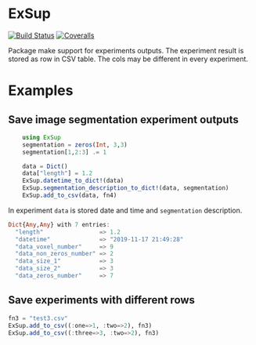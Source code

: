 # ExSup

[![Build Status](https://travis-ci.org/mjirik/ExSup.jl.svg?branch=master)](https://travis-ci.org/mjirik/ExSup.jl)
[![Coveralls](https://coveralls.io/repos/github/mjirik/ExSup.jl/badge.svg?branch=master)](https://coveralls.io/github/mjirik/ExSup.jl?branch=master)

Package make support for experiments outputs. The experiment result is
stored as row in CSV table. The cols may be different in every experiment.

# Examples

## Save image segmentation experiment outputs
```julia
    using ExSup
    segmentation = zeros(Int, 3,3)
    segmentation[1,2:3] .= 1

    data = Dict()
    data["length"] = 1.2
    ExSup.datetime_to_dict!(data)
    ExSup.segmentation_description_to_dict!(data, segmentation)
    ExSup.add_to_csv(data, fn4)
```

In experiment `data` is stored date and time and  `segmentation` description.

```julia
Dict{Any,Any} with 7 entries:
  "length"                => 1.2
  "datetime"              => "2019-11-17 21:49:28"
  "data_voxel_number"     => 9
  "data_non_zeros_number" => 2
  "data_size_1"           => 3
  "data_size_2"           => 3
  "data_zeros_number"     => 7
```


## Save experiments with different rows

```julia
fn3 = "test3.csv"
ExSup.add_to_csv((:one=>1, :two=>2), fn3)
ExSup.add_to_csv((:three=>3, :two=>2), fn3)
```
